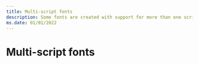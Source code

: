 ```yaml
---
title: Multi-script fonts
description: Some fonts are created with support for more than one script (writing system).
ms.date: 01/01/2022
---
```

# Multi-script fonts
